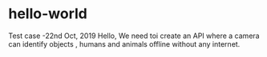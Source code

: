 # hello-world
Test case -22nd Oct, 2019
Hello,
We need toi create an API where a camera can identify objects , humans and animals offline without any internet.
